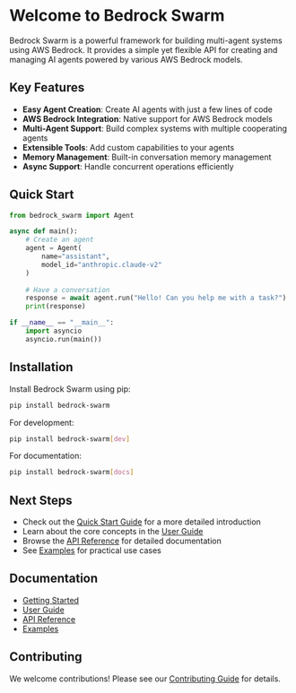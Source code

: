 # Welcome to Bedrock Swarm

Bedrock Swarm is a powerful framework for building multi-agent systems using AWS Bedrock. It provides a simple yet flexible API for creating and managing AI agents powered by various AWS Bedrock models.

## Key Features

- **Easy Agent Creation**: Create AI agents with just a few lines of code
- **AWS Bedrock Integration**: Native support for AWS Bedrock models
- **Multi-Agent Support**: Build complex systems with multiple cooperating agents
- **Extensible Tools**: Add custom capabilities to your agents
- **Memory Management**: Built-in conversation memory management
- **Async Support**: Handle concurrent operations efficiently

## Quick Start

```python
from bedrock_swarm import Agent

async def main():
    # Create an agent
    agent = Agent(
        name="assistant",
        model_id="anthropic.claude-v2"
    )
    
    # Have a conversation
    response = await agent.run("Hello! Can you help me with a task?")
    print(response)

if __name__ == "__main__":
    import asyncio
    asyncio.run(main())
```

## Installation

Install Bedrock Swarm using pip:

```bash
pip install bedrock-swarm
```

For development:

```bash
pip install bedrock-swarm[dev]
```

For documentation:

```bash
pip install bedrock-swarm[docs]
```

## Next Steps

- Check out the [Quick Start Guide](getting-started/quickstart.md) for a more detailed introduction
- Learn about the core concepts in the [User Guide](user-guide/core-concepts.md)
- Browse the [API Reference](api/agents.md) for detailed documentation
- See [Examples](examples/basic.md) for practical use cases

## Documentation

- [Getting Started](getting-started/installation.md)
- [User Guide](user-guide/core-concepts.md)
- [API Reference](api/agents.md)
- [Examples](examples/basic.md)

## Contributing

We welcome contributions! Please see our [Contributing Guide](contributing.md) for details. 